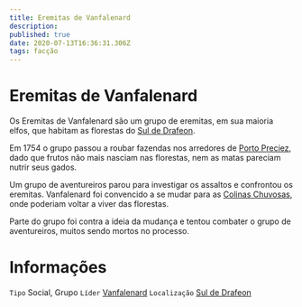 ```yaml
---
title: Eremitas de Vanfalenard
description: 
published: true
date: 2020-07-13T16:36:31.306Z
tags: facção
---
```


# Eremitas de Vanfalenard
Os Eremitas de Vanfalenard são um grupo de eremitas, em sua maioria elfos, que habitam as florestas do [Sul de Drafeon](http://localhost/en/lugares/plano-material/drafeon/sul-de-drafeon).

Em 1754 o grupo passou a roubar fazendas nos arredores de [Porto Preciez](http://localhost/en/lugares/plano-material/drafeon/sul-de-drafeon/porto-preciez), dado que frutos não mais nasciam nas florestas, nem as matas pareciam nutrir seus gados.

Um grupo de aventureiros parou para investigar os assaltos e confrontou os eremitas. Vanfalenard foi convencido a se mudar para as [Colinas Chuvosas](http://localhost/en/lugares/plano-material/drafeon/sul-de-drafeon/colinas-chuvosas), onde poderiam voltar a viver das florestas.

Parte do grupo foi contra a ideia da mudança e tentou combater o grupo de aventureiros, muitos sendo mortos no processo.

# Informações
`Tipo` Social, Grupo
`Líder` [Vanfalenard](http://localhost/en/individuos/vanfalenard)
`Localização` [Sul de Drafeon](http://localhost/en/lugares/plano-material/drafeon/sul-de-drafeon)